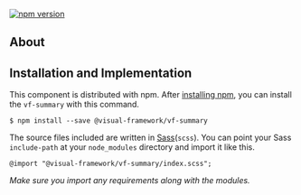 [![npm version](https://badge.fury.io/js/%40visual-framework%2Fvf-summary.svg)](https://badge.fury.io/js/%40visual-framework%2Fvf-summary)

## About

## Installation and Implementation

This component is distributed with npm. After [installing npm](https://www.npmjs.com/get-npm), you can install the `vf-summary` with this command.

```
$ npm install --save @visual-framework/vf-summary
```

The source files included are written in [Sass](http://sass-lang.com)(`scss`). You can point your Sass `include-path` at your `node_modules` directory and import it like this.

```
@import "@visual-framework/vf-summary/index.scss";
```

_Make sure you import any requirements along with the modules._
